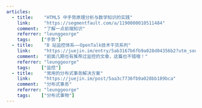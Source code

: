 ```yaml
---
articles:
  - title:    "HTML5 中手势原理分析与数学知识的实践"
    link:     "https://segmentfault.com/a/1190000010511484"
    comment:  "了解一点前端知识"
    referrer: "leunggeorge"
    tags:    ["手势"]
  - title:    "B 站监控体系——OpenTalk技术干货系列"
    link:     "https://juejin.im/entry/5ab3167b6fb9a028d04356b2?utm_source=gold_browser_extension"
    comment:  "前面几期也有推荐过监控的文章，这篇也不错哦！"
    referrer: "leunggeorge"
    tags:    ["监控"]
  - title:    "常用的分布式事务解决方案"
    link:     "https://juejin.im/post/5aa3c7736fb9a028bb189bca"
    comment:  "分布式事务"
    referrer: "leunggeorge"
    tags:    ["分布式事物"]
---
```

